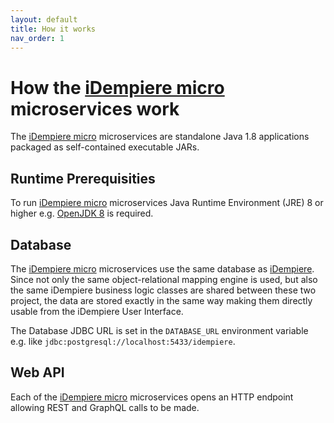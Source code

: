 ```yaml
---
layout: default
title: How it works
nav_order: 1
---
```


# How the [iDempiere micro](https://idempiere-micro.github.io/) microservices work 
The [iDempiere micro](https://idempiere-micro.github.io/) microservices are standalone Java 1.8 applications packaged as self-contained executable JARs.

## Runtime Prerequisities
To run [iDempiere micro](https://idempiere-micro.github.io/) microservices Java Runtime Environment (JRE) 8 or higher e.g. [OpenJDK 8](https://openjdk.java.net/projects/jdk8/) is required.

## Database
The [iDempiere micro](https://idempiere-micro.github.io/) microservices use the same database as [iDempiere](http://www.idempiere.org/). Since not only the same object-relational mapping engine is used, but also the same iDempiere business logic classes are shared between these two project, the data are stored exactly in the same way making them directly usable from the iDempiere User Interface.

The Database JDBC URL is set in the `DATABASE_URL` environment variable e.g. like `jdbc:postgresql://localhost:5433/idempiere`.

## Web API
Each of the [iDempiere micro](https://idempiere-micro.github.io/) microservices opens an HTTP endpoint allowing REST and GraphQL calls to be made.
